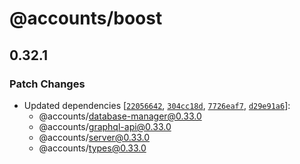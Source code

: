 # @accounts/boost

## 0.32.1
### Patch Changes

- Updated dependencies [[`22056642`](https://github.com/accounts-js/accounts/commit/220566425755a7015569d8e518095701ff7122e2), [`304cc18d`](https://github.com/accounts-js/accounts/commit/304cc18d84d8153b7a4e857753eea85fa9f7a1f2), [`7726eaf7`](https://github.com/accounts-js/accounts/commit/7726eaf7fb12eb848de5dab0913a12a2e0283954), [`d29e91a6`](https://github.com/accounts-js/accounts/commit/d29e91a65215d08bda79eab1f7b142b615160241)]:
  - @accounts/database-manager@0.33.0
  - @accounts/graphql-api@0.33.0
  - @accounts/server@0.33.0
  - @accounts/types@0.33.0
